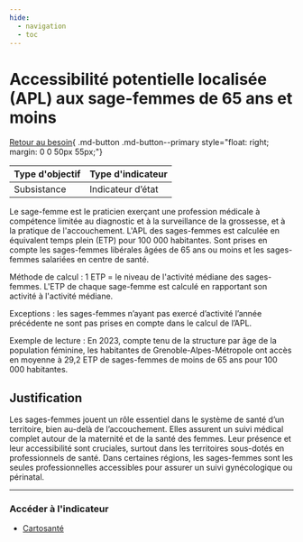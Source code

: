 ```yaml
---
hide:
  - navigation
  - toc
---
```


# Accessibilité potentielle localisée (APL) aux sage-femmes de 65 ans et moins

[Retour au besoin](https://konsilion.github.io/diag360/pages/besoins/bv4){ .md-button .md-button--primary style="float: right; margin: 0 0 50px 55px;"}

|Type d'objectif|Type d'indicateur|
|--|--|
|Subsistance|Indicateur d’état|

Le  sage-femme  est  le  praticien  exerçant  une  profession  médicale  à  compétence limitée  au  diagnostic  et  à  la  surveillance  de  la  grossesse,  et  à  la  pratique  de l'accouchement. L'APL des sages-femmes est calculée en équivalent temps plein (ETP) pour  100 000 habitantes. Sont prises en compte les sages-femmes libérales âgées de 65 ans ou moins et les sages-femmes salariées en centre de santé. 

Méthode  de  calcul : 1 ETP = le niveau de l'activité médiane des sages-femmes. L'ETP de chaque sage-femme est calculé en rapportant son activité à l'activité médiane. 

Exceptions : les sages-femmes n’ayant pas exercé d’activité l’année précédente ne sont pas prises en compte dans le calcul de l’APL. 

Exemple  de  lecture  :  En  2023,  compte  tenu  de la structure par âge de la population féminine,  les  habitantes  de  Grenoble-Alpes-Métropole  ont accès en moyenne à 29,2 ETP de sages-femmes de moins de 65 ans pour 100 000 habitantes.


## Justification

Les  sages-femmes  jouent  un  rôle  essentiel  dans  le  système  de  santé  d’un territoire, bien au-delà de l’accouchement. Elles assurent un suivi médical complet autour de la maternité et de la santé des femmes. Leur présence et leur accessibilité sont cruciales, surtout  dans  les  territoires  sous-dotés  en  professionnels  de  santé.  Dans  certaines régions, les sages-femmes sont les seules professionnelles accessibles pour assurer un suivi gynécologique ou périnatal. 

---

### Accéder à l'indicateur

- [Cartosanté](https://cartosante.atlasante.fr/#c=indicator&i=apl_sf.apl_sf&s=2023&t=A01&view=map9)